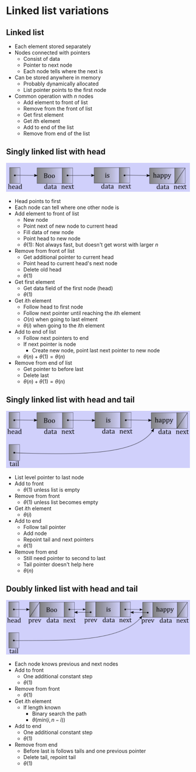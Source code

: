 # Linked list variations

## Linked list

- Each element stored separately
- Nodes connected with pointers
	- Consist of data
	- Pointer to next node
	- Each node tells where the next is
- Can be stored anywhere in memory
	- Probably dynamically allocated
	- List pointer points to the first node
- Common operation with $n$ nodes
	- Add element to front of list
	- Remove from the front of list
	- Get first element
	- Get $i$th element
	- Add to end of the list
	- Remove from end of the list

## Singly linked list with head

![Singly Linked List with Head](./figures/singly-linked-list-with-head.png)

- Head points to first
- Each node can tell where one other node is
- Add element to front of list
	- New node
	- Point next of new node to current head
	- Fill data of new node
	- Point head to new node
	- $\theta(1)$: Not always fast, but doesn't get worst with larger $n$
- Remove from front of list
	- Get additional pointer to current head
	- Point head to current head's next node
	- Delete old head
	- $\theta(1)$
- Get first element
	- Get data field of the first node (head)
	- $\theta(1)$
- Get $i$th element
	- Follow head to first node
	- Follow next pointer until reaching the $i$th element
	- $O(n)$ when going to last elment
	- $\theta(i)$ when going to the $i$th element
- Add to end of list
	- Follow next pointers to end
	- If next pointer is node
		- Create new node, point last next pointer to new node
	- $\theta(n) + \theta(1) = \theta(n)$
- Remove from end of list
	- Get pointer to before last
	- Delete last
	- $\theta(n) + \theta(1) = \theta(n)$

## Singly linked list with head and tail

![Singly Linked List With Head and Tail](./figures/singly-linked-list-with-head-and-tail.png)

- List level pointer to last node
- Add to front
	- $\theta(1)$ unless list is empty
- Remove from front
	- $\theta(1)$ unless list becomes empty
- Get $i$th element
	- $\theta(i)$
- Add to end
	- Follow tail pointer
	- Add node
	- Repoint tail and next pointers
	- $\theta(1)$
- Remove from end
	- Still need pointer to second to last
	- Tail pointer doesn't help here
	- $\theta(n)$

## Doubly linked list with head and tail

![Doubly Linked List](./figures/doubly-linked-list.png)

- Each node knows previous and next nodes
- Add to front
	- One additional constant step
	- $\theta(1)$
- Remove from front
	- $\theta(1)$
- Get $i$th element
	- If length known
		- Binary search the path
		- $\theta(min(i, n - i))$
- Add to end
	- One additional constant step
	- $\theta(1)$
- Remove from end
	- Before last is follows tails and one previous pointer
	- Delete tail, repoint tail
	- $\theta(1)$